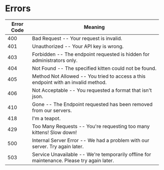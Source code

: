 # Errors

| Error Code | Meaning                                                                                   |
| ---------- | ----------------------------------------------------------------------------------------- |
| 400        | Bad Request -- Your request is invalid.                                                   |
| 401        | Unauthorized -- Your API key is wrong.                                                    |
| 403        | Forbidden -- The endpoint requested is hidden for administrators only.                    |
| 404        | Not Found -- The specified kitten could not be found.                                     |
| 405        | Method Not Allowed -- You tried to access a this endpoint with an invalid method.         |
| 406        | Not Acceptable -- You requested a format that isn't json.                                 |
| 410        | Gone -- The Endpoint requested has been removed from our servers.                         |
| 418        | I'm a teapot.                                                                             |
| 429        | Too Many Requests -- You're requesting too many kittens! Slow down!                       |
| 500        | Internal Server Error -- We had a problem with our server. Try again later.               |
| 503        | Service Unavailable -- We're temporarily offline for maintenance. Please try again later. |
